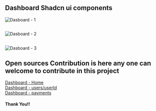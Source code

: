 ## Dashboard Shadcn ui components

![Dasboard - 1](https://res.cloudinary.com/dvvxpzajh/image/upload/v1757078047/Screenshot_2025-09-05_183859_jkyun2.png)
##
![Dasboard - 2](https://res.cloudinary.com/dvvxpzajh/image/upload/v1757078046/Screenshot_2025-09-05_183938_jk3k4o.png)
##
![Dasboard - 3](https://res.cloudinary.com/dvvxpzajh/image/upload/v1757079526/Screenshot_2025-09-05_190803_dt3oib.png)
## Open sources Contribution is here any one can welcome to contribute in this project
[Dashboard - Home](https://dashboard-ui-shadcn.vercel.app/) </br>
[Dashboard - users/userId](https://dashboard-ui-shadcn.vercel.app/users/ambir513) </br>
[Dashboard - payments](https://dashboard-ui-shadcn.vercel.app/payments) </br>

#### Thank You!!
